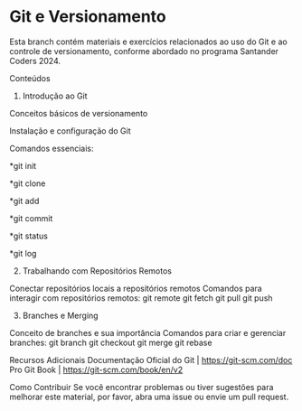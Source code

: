 # Git e Versionamento

Esta branch contém materiais e exercícios relacionados ao uso do Git e ao controle de versionamento, conforme abordado no programa Santander Coders 2024.

Conteúdos

1. Introdução ao Git

Conceitos básicos de versionamento

Instalação e configuração do Git

Comandos essenciais:

*git init

*git clone

*git add

*git commit

*git status

*git log

2. Trabalhando com Repositórios Remotos

Conectar repositórios locais a repositórios remotos
Comandos para interagir com repositórios remotos:
git remote
git fetch
git pull
git push

3. Branches e Merging

Conceito de branches e sua importância
Comandos para criar e gerenciar branches:
git branch
git checkout
git merge
git rebase

Recursos Adicionais
Documentação Oficial do Git | https://git-scm.com/doc
Pro Git Book | https://git-scm.com/book/en/v2

Como Contribuir
Se você encontrar problemas ou tiver sugestões para melhorar este material, por favor, abra uma issue ou envie um pull request.
